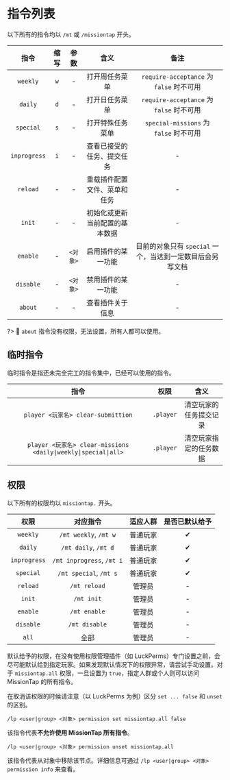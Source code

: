 # 指令列表

以下所有的指令均以 `/mt` 或 `/missiontap` 开头。

|指令|缩写|参数|含义|备注|
|:-:|:-:|:-:|:-:|:-:|
|`weekly`|`w`|-|打开周任务菜单|`require-acceptance` 为 `false` 时不可用|
|`daily`|`d`|-|打开日任务菜单|`require-acceptance` 为 `false` 时不可用|
|`special`|`s`|-|打开特殊任务菜单|`special-missions` 为 `false` 时不可用|
|`inprogress`|`i`|-|查看已接受的任务、提交任务|-|
|`reload`|-|-|重载插件配置文件、菜单和任务|-|
|`init`|-|-|初始化或更新当前配置的基本数据|-|
|`enable`|-|`<对象>`|启用插件的某一功能|目前的对象只有 `special` 一个，当达到一定数目后会另写文档|
|`disable`|-|`<对象>`|禁用插件的某一功能|-|
|`about`|-|-|查看插件关于信息|-|

?> 🌼 `about` 指令没有权限，无法设置，所有人都可以使用。

## 临时指令

临时指令是指还未完全完工的指令集中，已经可以使用的指令。

|指令|权限|含义|
|:-:|:-:|:-:|
|`player <玩家名> clear-submittion`|`.player`|清空玩家的任务提交记录|
|`player <玩家名> clear-missions <daily\|weekly\|special\|all>`|`.player`|清空玩家指定的任务数据|

## 权限

以下所有的权限均以 `missiontap.` 开头。

|权限|对应指令|适应人群|是否已默认给予|
|:-:|:-:|:-:|:-:|
|`weekly`|`/mt weekly`, `/mt w`|普通玩家|✔|
|`daily`|`/mt daily`, `/mt d`|普通玩家|✔|
|`inprogress`|`/mt inprogress`, `/mt i`|普通玩家|✔|
|`special`|`/mt special`, `/mt s`|普通玩家|✔|
|`reload`|`/mt reload`|管理员|-|
|`init`|`/mt init`|管理员|-|
|`enable`|`/mt enable`|管理员|-|
|`disable`|`/mt disable`|管理员|-|
|`all`|全部|管理员|-|

默认给予的权限，在没有使用权限管理插件（如 LuckPerms）专门设置之前，会尽可能默认给到指定玩家。如果发现默认情况下的权限异常，请尝试手动设置。对于 `missiontap.all` 权限，一旦设置为 `true`，指定人群或个人则可以访问 MissionTap 的所有指令。

在取消该权限的时候请注意（以 LuckPerms 为例）区分 `set ... false` 和 `unset` 的区别。

```minecraft
/lp <user|group> <对象> permission set missiontap.all false
```

该指令代表**不允许使用 MissionTap 所有指令**。

```minecraft
/lp <user|group> <对象> permission unset missiontap.all
```

该指令代表从对象中移除该节点。详细信息可通过 `/lp <user|group> <对象> permission info` 来查看。